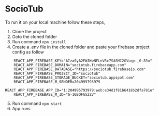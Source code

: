 # SocioTub
To run it on your local machine follow these steps,

1. Clone the project
2. Goto the cloned folder
3. Run command ```npm install```
4. Create a .env file in the cloned folder and paste your firebase project config as follow
```
    REACT_APP_FIREBASE_KEY="AIzaSyA2FWJKwNFLnVRc7SASMC2GVuqp-_0-83o"
    REACT_APP_FIREBASE_DOMAIN="sociotub.firebaseapp.com"
    REACT_APP_FIREBASE_DATABASE="https://sociotub.firebaseio.com"
    REACT_APP_FIREBASE_PROJECT_ID="sociotub"
    REACT_APP_FIREBASE_STORAGE_BUCKET="sociotub.appspot.com"
    REACT_APP_FIREBASE_M_SENDER=204995793979
    REACT_APP_FIREBASE_APP_ID="1:204995793979:web:e34d1f81b6418b2dfa781e"
    REACT_APP_FIREBASE_M_ID="G-1GBQFGS2ZV"
```
5. Run command ```npm start```
6. App runs
